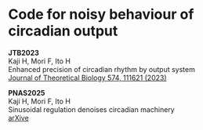 # Code for noisy behaviour of circadian output

**JTB2023**  
Kaji H, Mori F, Ito H  
Enhanced precision of circadian rhythm by output system  
[Journal of Theoretical Biology 574, 111621 (2023)](https://www.sciencedirect.com/science/article/pii/S0022519323002187)

**PNAS2025**  
Kaji H, Mori F, Ito H  
Sinusoidal regulation denoises circadian machinery  
[arXive](https://www.sciencedirect.com/science/article/pii/S0022519323002187)
